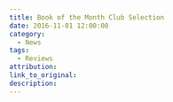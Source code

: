 ```yaml
---
title: Book of the Month Club Selection
date: 2016-11-01 12:00:00
category:
  - News
tags:
  - Reviews
attribution:
link_to_original:
description:
---
```


